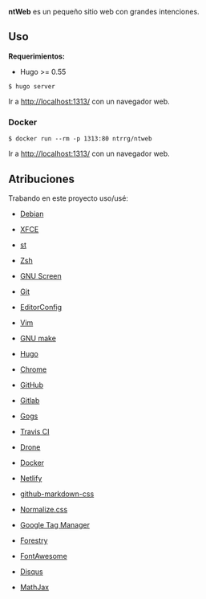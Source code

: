 **ntWeb** es un pequeño sitio web con grandes intenciones.

## Uso

**Requerimientos:**

* Hugo >= 0.55

```shell-session
$ hugo server
```

Ir a <http://localhost:1313/> con un navegador web.

### Docker

```shell-session
$ docker run --rm -p 1313:80 ntrrg/ntweb
```

Ir a <http://localhost:1313/> con un navegador web.

## Atribuciones

Trabando en este proyecto uso/usé:

* [Debian](https://www.debian.org/)

* [XFCE](https://xfce.org/)

* [st](https://st.suckless.org/)

* [Zsh](http://www.zsh.org/)

* [GNU Screen](https://www.gnu.org/software/screen)

* [Git](https://git-scm.com/)

* [EditorConfig](http://editorconfig.org/)

* [Vim](https://www.vim.org/)

* [GNU make](https://www.gnu.org/software/make/)

* [Hugo](https://gohugo.io)

* [Chrome](https://www.google.com/chrome/browser/desktop/index.html)

* [GitHub](https://github.com)

* [Gitlab](https://gitlab.com/)

* [Gogs](https://gogs.io/)

* [Travis CI](https://travis-ci.org)

* [Drone](https://drone.io/)

* [Docker](https://docker.com)

* [Netlify](https://www.netlify.com/)

* [github-markdown-css](https://github.com/sindresorhus/github-markdown-css)

* [Normalize.css](https://necolas.github.io/normalize.css/)

* [Google Tag Manager](https://www.google.com/analytics/tag-manager/)

* [Forestry](https://forestry.io) 

* [FontAwesome](https://fontawesome.com/) 

* [Disqus](https://disqus.com/) 

* [MathJax](https://www.mathjax.org/) 


